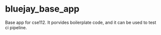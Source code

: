 # bluejay_base_app
Base app for cse112. It porvides boilerplate code, and it can be used to test 
ci pipeline.


